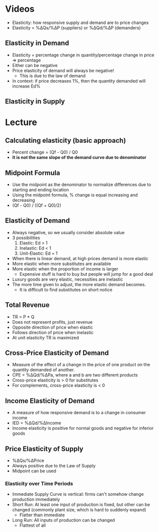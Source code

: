 # Videos
- Elasticity: how responsive supply and demand are to price changes
- Elasticity = %ΔQs/%ΔP (suppliers) or %ΔQd/%ΔP (demanders)

## Elasticity in Demand
- Elasticity = percentage change in quantity/percentage change in price =>
  percentage
- Either can be negative
- Price elasticity of demand will always be negative!
	- This is due to the law of demand
- In context: if price decreases 1%, then the quantity demanded will increase Ed%

## Elasticity in Supply


# Lecture

## Calculating elasticity (basic approach)
- Percent change = (Qf - Q0) / Q0
- **It is not the same slope of the demand curve due to denominator**

## Midpoint Formula
- Use the midpoint as the denominator to normalize differences due to starting
  and ending location
- Using the midpoint formula, % change is equal increasing and decreasing
- (Qf - Q0) / ((Qf + Q0)/2)

## Elasticity of Demand
- Always negative, so we usually consider absolute value
- 3 possibilities
	1) Elastic: Ed > 1
	2) Inelastic: Ed < 1
	3) Unit-Elastic: Ed = 1
- When there is linear demand, at high prices demand is more elastic
- More elastic when more substitutes are available
- More elastic when the proportion of income is larger
	- Expensive stuff is hard to buy but people will jump for a good deal
- Luxury goods are very elastic, necessities are inelastic
- The more time given to adjust, the more elastic demand becomes.
	- It is difficult to find substitutes on short notice

## Total Revenue 
- TR = P * Q
- Does not represent profits, just revenue
- Opposite direction of price when elastic
- Follows direction of price when inelastic
- At unit elasticity TR is maximized

## Cross-Price Elasticity of Demand
- Measure of the effect of a change in the price of one product on the quantity
  demanded of another.
- CPE = %ΔQd/%ΔPa, where a and b are two different products
- Cross-price elasticity is > 0 for substitutes
- For complements, cross-price elasticity is < 0

## Income Elasticity of Demand
- A measure of how responsive demand is to a change in consumer income
- IED = %ΔQd/%ΔIncome
- Income elasticity is positive for normal goods and negative for inferior goods

## Price Elasticity of Supply
- %ΔQs/%ΔPrice
- Always positive due to the Law of Supply
- Midpoint can be used

### Elasticity over Time Periods
- Immediate Supply Curve is vertical: firms can't somehow change production
  immediately
- Short Run: At least one input of production is fixed, but other can be changed
  (commonly plant size, which is hard to suddenly expand)
	- Flatter than immediate
- Long Run: All inputs of production can be changed
	- Flattest of all
